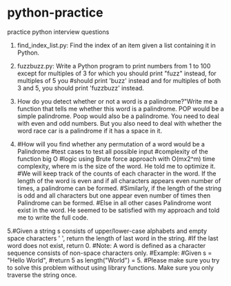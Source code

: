 # python-practice
practice python interview questions
1.  find_index_list.py: Find the index of an item given a list containing it in Python.

2. fuzzbuzz.py: Write a Python program to print numbers from 1 to 100 except for multiples of 3 for which you should print "fuzz" instead, for multiples of 5 you #should print 'buzz' instead and for multiples of both 3 and 5, you should print 'fuzzbuzz' instead.

3. How do you detect whether or not a word is a palindrome?"Write me a function that tells me whether this word is a palindrome.
POP would be a simple palindrome. Poop would also be a palindrome. You need to deal with even and odd numbers. But you also need to  deal with whether the word race car is a palindrome if it has a space in it.

4. #How will you find whether any permutation of a word would be a Palindrome
#test cases to test all possible input
#complexity of the function big O
#logic using Brute force approach with O(mx2^m) time complexity, where m is the size of the word. He told me to optimize it. 
#We will keep track of the counts of each character in the word. If the length of the word is even and if all characters appears even number of times, a palindrome can be formed.
#Similarly, if the length of the string is odd and all characters but one appear even number of times then Palindrome can be formed.
#Else in all other cases Palindrome wont exist in the word. He seemed to be satisfied with my approach and told me to write the full code.

5.#Given a string s consists of upper/lower-case alphabets and empty space characters ' ', return the length of last word in the string.
#If the last word does not exist, return 0.
#Note: A word is defined as a character sequence consists of non-space characters only.
#Example:
#Given s = "Hello World",
#return 5 as length("World") = 5.
#Please make sure you try to solve this problem without using library functions. Make sure you only traverse the string once.




